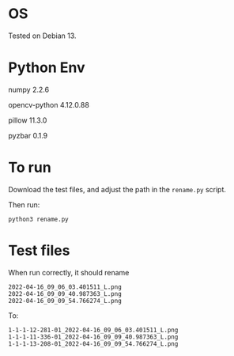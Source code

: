 # OS

Tested on Debian 13.

# Python Env

numpy 2.2.6

opencv-python 4.12.0.88

pillow 11.3.0

pyzbar 0.1.9

# To run

Download the test files, and adjust the path in the `rename.py` script.

Then run:

`python3 rename.py`

# Test files

When run correctly, it should rename 


```
2022-04-16_09_06_03.401511_L.png
2022-04-16_09_09_40.987363_L.png
2022-04-16_09_09_54.766274_L.png
```

To:

```
1-1-1-12-281-01_2022-04-16_09_06_03.401511_L.png
1-1-1-11-336-01_2022-04-16_09_09_40.987363_L.png
1-1-1-13-208-01_2022-04-16_09_09_54.766274_L.png
```

